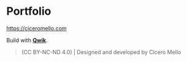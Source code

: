 # Portfolio

https://ciceromello.com

Build with **[Qwik](https://qwik.dev/)**.

> (CC BY-NC-ND 4.0) | Designed and developed by Cícero Mello
